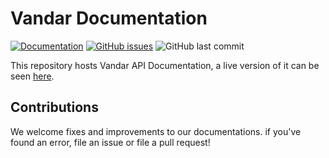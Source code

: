 # Vandar Documentation
[![Documentation](https://img.shields.io/badge/Documentation-Latest-brightgreen)](https://vandarpay.github.io/docs)
[![GitHub issues](https://img.shields.io/github/issues/vandarpay/docs)](https://github.com/vandarpay/docs/issues)
![GitHub last commit](https://img.shields.io/github/last-commit/vandarpay/docs)

This repository hosts Vandar API Documentation, a live version of it can be seen [here](https://docs.vandar.io).

## Contributions
We welcome fixes and improvements to our documentations. if you've found an error, file an issue or file a pull request!